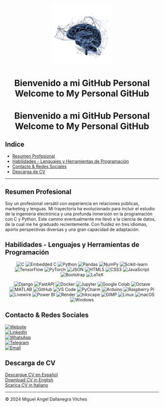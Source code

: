 
<!--
**mdallanegra/mdallanegra** is a ✨ _special_ ✨ repository because its `README.md` (this file) appears on your GitHub profile.

Here are some ideas to get you started:

## Hi there 👋

- 🔭 I’m currently working on ...
- 🌱 I’m currently learning ...
- 👯 I’m looking to collaborate on ...
- 🤔 I’m looking for help with ...
- 💬 Ask me about ...
- 📫 How to reach me: ...
- 😄 Pronouns: ...
- ⚡ Fun fact: ...
-->
<p align="center">
    <img src="static/img/neuro-pathways-rm-bg.png" width="200" alt="Neuro Pathways Logo">
</p>

<div align="center">

<h1><strong>Bienvenido a mi GitHub Personal</strong>
<br>Welcome to My Personal GitHub</h1>
</div>

<div align="center">

# **Bienvenido a mi GitHub Personal** <br>Welcome to My Personal GitHub <!-- omit in toc --> 

</div>

## Indice <!-- omit in toc --> 
- [Resumen Profesional](#resumen-profesional)
- [Habilidades - Lenguajes y Herramientas de Programación](#habilidades---lenguajes-y-herramientas-de-programación)
- [Contacto \& Redes Sociales](#contacto--redes-sociales)
- [Descarga de CV](#descarga-de-cv)
---


## Resumen Profesional
Soy un profesional versátil con experiencia en relaciones públicas, marketing y lenguas. Mi trayectoria ha evolucionado para incluir el estudio de la ingeniería electrónica y una profunda inmersión en la programación con C y Python. Este camino eventualmente me llevó a la ciencia de datos, de la cual me he graduado recientemente. Con fluidez en tres idiomas, aporto perspectivas diversas y una gran capacidad de adaptación.

## Habilidades - Lenguajes y Herramientas de Programación

<p align="center">
    <img src="https://cdn.jsdelivr.net/gh/devicons/devicon/icons/c/c-plain.svg" title="C" width="35"/>
    <img src="https://cdn.jsdelivr.net/gh/devicons/devicon/icons/embeddedc/embeddedc-plain.svg" title="Embedded C" width="35"/>
    <img src="https://cdn.jsdelivr.net/gh/devicons/devicon/icons/python/python-plain.svg" title="Python" width="35"/>
    <img src="https://cdn.jsdelivr.net/gh/devicons/devicon/icons/pandas/pandas-plain-wordmark.svg" title="Pandas" width="35"/>
    <img src="https://cdn.jsdelivr.net/gh/devicons/devicon/icons/numpy/numpy-plain.svg" title="NumPy" width="35"/>
    <img src="https://cdn.jsdelivr.net/gh/devicons/devicon/icons/scikitlearn/scikitlearn-original.svg" title="Scikit-learn" width="35"/>
     <img src="https://cdn.jsdelivr.net/gh/devicons/devicon/icons/tensorflow/tensorflow-original.svg" title="TensorFlow" width="35"/>
    <img src="https://cdn.jsdelivr.net/gh/devicons/devicon/icons/pytorch/pytorch-original.svg" title="PyTorch" width="35"/>
    <img src="https://cdn.jsdelivr.net/gh/devicons/devicon/icons/json/json-original.svg" title="JSON" width="35"/>
    <img src="https://cdn.jsdelivr.net/gh/devicons/devicon/icons/html5/html5-plain.svg" title="HTML5" width="35"/>
    <img src="https://cdn.jsdelivr.net/gh/devicons/devicon/icons/css3/css3-plain.svg" title="CSS3" width="35"/>
    <img src="https://cdn.jsdelivr.net/gh/devicons/devicon/icons/javascript/javascript-plain.svg" title="JavaScript" width="35"/>
    <img src="https://cdn.jsdelivr.net/gh/devicons/devicon/icons/bootstrap/bootstrap-plain.svg" title="Bootstrap" width="35"/>
    <img src="https://cdn.jsdelivr.net/gh/devicons/devicon/icons/latex/latex-original.svg" title="LaTeX" width="35"/>
</p>

<div align="center">

![Django](https://img.shields.io/badge/Django-092E20?style=flat&logo=django&logoColor=white)
![FastAPI](https://img.shields.io/badge/FastAPI-009688?style=flat&logo=fastapi&logoColor=white)
![Docker](https://img.shields.io/badge/Docker-2496ED?style=flat&logo=docker&logoColor=white)
![Jupyter](https://img.shields.io/badge/Jupyter-F37626?style=flat&logo=jupyter&logoColor=white)
![Google Colab](https://img.shields.io/badge/Google_Colab-F9AB00?style=flat&logo=googlecolab&logoColor=white)
![Octave](https://img.shields.io/badge/Octave-0790C0?style=flat&logo=octave&logoColor=white)
![MATLAB](https://img.shields.io/badge/MATLAB-0076A8?style=flat&logo=mathworks&logoColor=white)
![GitHub](https://img.shields.io/badge/GitHub-181717?style=flat&logo=github&logoColor=white)
![VS Code](https://img.shields.io/badge/VS_Code-007ACC?style=flat&logo=visual-studio-code&logoColor=white)
![PyCharm](https://img.shields.io/badge/PyCharm-000000?style=flat&logo=pycharm&logoColor=green)
![Arduino](https://img.shields.io/badge/Arduino-00979D?style=flat&logo=arduino&logoColor=white)
![Raspberry Pi](https://img.shields.io/badge/Raspberry_Pi-C51A4A?style=flat&logo=raspberry-pi&logoColor=white)
![Livewire](https://img.shields.io/badge/Livewire-4E56A6?style=flat&logo=livewire&logoColor=white)
![Power BI](https://img.shields.io/badge/Power_BI-F2C811?style=flat&logo=power-bi&logoColor=black)
![Render](https://img.shields.io/badge/Render-46E3B7?style=flat&logo=render&logoColor=black)
![Inkscape](https://img.shields.io/badge/Inkscape-e0e0e0?style=flat&logo=inkscape&logoColor=080A13)
![GIMP](https://img.shields.io/badge/GIMP-657D8B?style=flat&logo=gimp&logoColor=white)
![Linux](https://img.shields.io/badge/Linux-FCC624?style=flat&logo=linux&logoColor=black)
![macOS](https://img.shields.io/badge/macOS-000000?style=flat&logo=macos&logoColor=F0F0F0)
![Windows](https://img.shields.io/badge/Windows-0078D6?style=flat&logo=windows&logoColor=white)
</div>

## Contacto & Redes Sociales

[![Website](https://img.shields.io/badge/Website-mdallanegra.com-darkblue?style=flat&logo=homepage)](https://mdallanegra.com)  
[![LinkedIn](https://img.shields.io/badge/LinkedIn-Profile-blue?style=flat&logo=linkedin)](https://www.linkedin.com/in/mdallanegra)  
[![WhatsApp](https://img.shields.io/badge/WhatsApp-Chat-green?style=flat&logo=whatsapp)](https://wa.me/543513583517)  
[![Telegram](https://img.shields.io/badge/Telegram-Message-blue?style=flat&logo=telegram)](tg://msg?to=@mdallanegra)  
[![Email](https://img.shields.io/badge/Email-Contact-red?style=flat&logo=gmail)](mailto:mdallanegra@icloud.com)  

## Descarga de CV

[Descargue CV en Español](static/files/Curriculum%20Vitae%20-%20Miguel%20Angel%20Dallanegra%20Vilches.es.pdf)  
[Download CV in English](static/files/Curriculum%20Vitae%20-%20Miguel%20Angel%20Dallanegra%20Vilches.en.pdf)  
[Scarica CV in Italiano](static/files/Curriculum%20Vitae%20-%20Miguel%20Angel%20Dallanegra%20Vilches.it.pdf)  

---

© 2024 Miguel Angel Dallanegra Vilches
